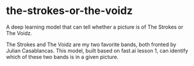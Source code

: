 # the-strokes-or-the-voidz
A deep learning model that can tell whether a picture is of The Strokes or The Voidz.

The Strokes and The Voidz are my two favorite bands, both fronted by Julian Casablancas.
This model, built based on fast.ai lesson 1, can identify which of these two bands is in a given picture.
